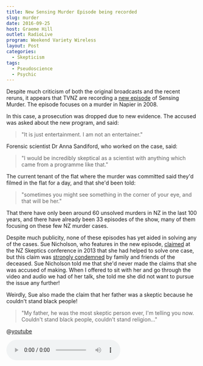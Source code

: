 ```yaml
---
title: New Sensing Murder Episode being recorded
slug: murder
date: 2016-09-25
host: Graeme Hill
outlet: RadioLive
program: Weekend Variety Wireless
layout: Post
categories:
  - Skepticism
tags:
  - Pseudoscience
  - Psychic
---
```


Despite much criticism of both the original broadcasts and the recent reruns, it appears that TVNZ are recording a [new episode](http://www.stuff.co.nz/national/crime/84602549/cold-case-murder-to-be-probed-in-sensing-murder-episode) of Sensing Murder. The episode focuses on a murder in Napier in 2008.

<!-- more -->

In this case, a prosecution was dropped due to new evidence. The accused was asked about the new program, and said:

> "It is just entertainment. I am not an entertainer."

Forensic scientist Dr Anna Sandiford, who worked on the case, said:

> "I would be incredibly skeptical as a scientist with anything which came from a programme like that."

The current tenant of the flat where the murder was committed said they'd filmed in the flat for a day, and that she'd been told:

> "sometimes you might see something in the corner of your eye, and that will be her."

That there have only been around 60 unsolved murders in NZ in the last 100 years, and there have already been 33 episodes of the show, many of them focusing on these few NZ murder cases.

Despite much publicity, none of these episodes has yet aided in solving any of the cases. Sue Nicholson, who features in the new episode, [claimed](http://www.newshub.co.nz/entertainment/tv-psychic-tries-to-convince-sceptics-2013090817) at the NZ Skeptics conference in 2013 that she had helped to solve one case, but this claim was [strongly condemned](http://www.newshub.co.nz/nznews/family-outraged-by-psychics-claims-2013091317) by family and friends of the deceased. Sue Nicholson told me that she'd never made the claims that she was accused of making. When I offered to sit with her and go through the video and audio we had of her talk, she told me she did not want to pursue the issue any further!

Weirdly, Sue also made the claim that her father was a skeptic because he couldn't stand black people!

> "My father, he was the most skeptic person ever, I'm telling you now. Couldn't stand black people, couldn't stand religion..."

@[youtube](https://youtu.be/SHq0atYgCGc?t=1m59s)

<audio controls src="/media/audio/skepticism/SueNicholson.mp3" />

There is no information about when the episode will air. It might be a while, as I suspect there's a lot of editing work that goes into every episode to make the psychics seem as amazing as possible.
